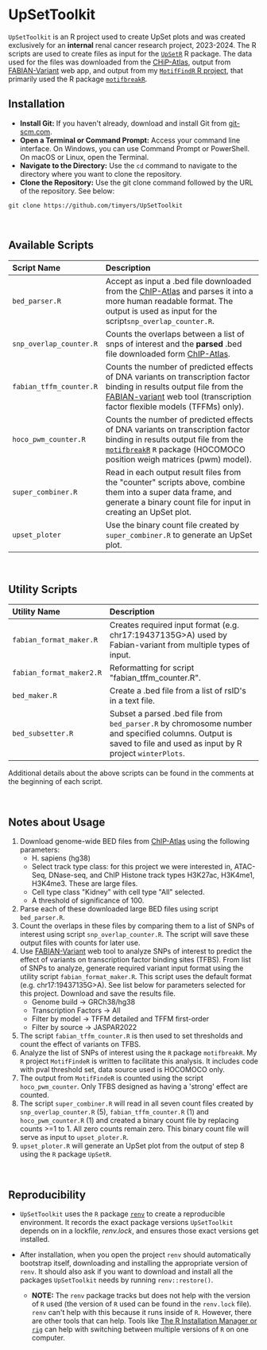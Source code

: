 # UpSetToolkit

<!-- badges: end -->

`UpSetToolkit` is an R project used to create UpSet plots and was created exclusively for an **internal** renal cancer research project, 2023-2024. The R scripts are used to create files as input for the [`UpSetR`](https://github.com/hms-dbmi/UpSetR) R package. The data used for the files was downloaded from the [CHiP-Atlas](https://chip-atlas.org/peak_browser), output from [FABIAN-Variant](https://www.genecascade.org/fabian/) web app, and output from my [`MotifFindR` R project](https://github.com/timyers/MotifFindR/tree/master), that primarily used the R package [`motifbreakR`](https://bioconductor.org/packages/release/bioc/html/motifbreakR.html).

## Installation

- **Install Git:** If you haven't already, download and install Git from [git-scm.com](https://git-scm.com/).
- **Open a Terminal or Command Prompt:** Access your command line interface. On Windows, you can use Command Prompt or PowerShell. On macOS or Linux, open the Terminal.
- **Navigate to the Directory:** Use the `cd` command to navigate to the directory where you want to clone the repository.
- **Clone the Repository:** Use the git clone command followed by the URL of the repository.  See below:

``` 
git clone https://github.com/timyers/UpSetToolkit
```

<br>

## Available Scripts
| Script Name| Description|
|:-------|:-----------|
|`bed_parser.R` |Accept as input a .bed file downloaded from the [ChIP-Atlas](https://chip-atlas.org/peak_browser) and parses it into a more human readable format.  The output is used as input for the script`snp_overlap_counter.R`.|
|`snp_overlap_counter.R` |Counts the overlaps between a list of snps of interest and the **parsed** .bed file downloaded form [ChIP-Atlas](https://chip-atlas.org/peak_browser).|
|`fabian_tffm_counter.R` | Counts the number of predicted effects of DNA variants on transcription factor binding in results output file from the [FABIAN-variant](https://www.genecascade.org/fabian/) web tool (transcription factor flexible models (TFFMs) only).|
|`hoco_pwm_counter.R` | Counts the number of predicted effects of DNA variants on transcription factor binding in results output file from the [`motifbreakR`](https://bioconductor.org/packages/release/bioc/html/motifbreakR.html) `R` package (HOCOMOCO position weigh matrices (pwm) model).|
|`super_combiner.R` |Read in each output result files from the "counter" scripts above, combine them into a super data frame, and generate a binary count file for input in creating an UpSet plot.|
|`upset_ploter` | Use the binary count file created by `super_combiner.R` to generate an UpSet plot.|

<br>

## Utility Scripts
| Utility Name| Description|
|:-------|:-----------|
|`fabian_format_maker.R` |Creates required input format (e.g. chr17:19437135G>A) used by Fabian-variant from multiple types of input.|
|`fabian_format_maker2.R` | Reformatting for script "fabian_tffm_counter.R".|
|`bed_maker.R` |Create a .bed file from a list of rsID's in a text file.|
|`bed_subsetter.R` | Subset a parsed .bed file from `bed_parser.R` by chromosome number and specified columns. Output is saved to file and used as input by R project `winterPlots`.|

Additional details about the above scripts can be found in the comments at the beginning of each script.

<br>

## Notes about Usage

1. Download genome-wide BED files from [ChIP-Atlas](https://chip-atlas.org/peak_browser) using the following parameters:
     + H. sapiens (hg38)
     + Select track type class: for this project we were interested in, ATAC-Seq, DNase-seq, and ChIP Histone track types H3K27ac, H3K4me1, H3K4me3.  These are large files.
     + Cell type class "Kidney" with cell type "All" selected.
     + A threshold of significance of 100.
2. Parse each of these downloaded large BED files using script `bed_parser.R`.
3. Count the overlaps in these files by comparing them to a list of SNPs of interest using script `snp_overlap_counter.R`.  The script will save these output files with counts for later use.
4. Use [FABIAN-Variant](https://www.genecascade.org/fabian/) web tool to analyze SNPs of interest to predict the effect of variants on transcription factor binding sites (TFBS). From list of SNPs to analyze, generate required variant input format using the utility script `fabian_format_maker.R`.  This script uses the default format (e.g. chr17:19437135G>A). See list below for parameters selected for this project.  Download and save the results file.
     + Genome build -> GRCh38/hg38
     + Transcription Factors -> All
     + Filter by model -> TFFM detailed and TFFM first-order
     + Filter by source -> JASPAR2022
5. The script `fabian_tffm_counter.R` is then used to set thresholds and count the effect of variants on TFBS.
6. Analyze the list of SNPs of interest using the `R` package `motifbreakR`. My `R` project `MotifFindeR` is written to facilitate this analysis. It includes code with pval threshold set, data source used is HOCOMOCO only.
7. The output from `MotifFindeR` is counted using the script `hoco_pwm_counter`.  Only TFBS designed as having a 'strong' effect are counted.
8. The script `super_combiner.R` will read in all seven count files created by `snp_overlap_counter.R` (5), `fabian_tffm_counter.R` (1) and `hoco_pwm_counter.R` (1) and created a binary count file by replacing counts >=1 to 1. All zero counts remain zero.  This binary count file will serve as input to `upset_ploter.R`.
9. `upset_ploter.R` will generate an UpSet plot from the output of step 8 using the `R` package `UpSetR`.
     



<br>

## Reproducibility

- `UpSetToolkit` uses the `R` package [`renv`](https://rstudio.github.io/renv/index.html) to create a reproducible environment.  It records the exact package versions `UpSetToolkit` depends on in a lockfile, *renv.lock*, and ensures those exact versions get installed.

- After installation, when you open the project `renv` should automatically bootstrap itself, downloading and installing the appropriate version of `renv`.  It should also ask if you want to download and install all the packages `UpSetToolkit` needs by running `renv::restore()`.

  - **NOTE:** The `renv` package tracks but does not help with the version of `R` used (the version of `R` used can be found in the `renv.lock` file).  `renv` can't help with this because it runs inside of `R`.  However, there are other tools that can help.  Tools like [The R Installation Manager or `rig`](https://github.com/r-lib/rig) can help with switching between multiple versions of `R` on one computer.
